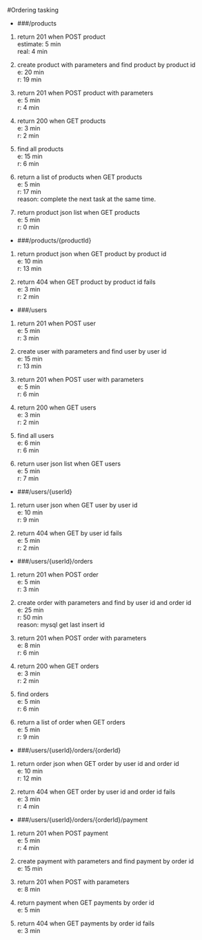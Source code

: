#Ordering tasking

* ###/products

1. return 201 when POST product  
 estimate: 5 min  
 real: 4 min

2. create product with parameters and find product by product id  
 e: 20 min  
 r: 19 min
  
3. return 201 when POST product with parameters  
 e: 5 min  
 r: 4 min
  

4. return 200 when GET products  
 e: 3 min  
 r: 2 min
  

5. find all products  
 e: 15 min  
 r: 6 min
  
  
6. return a list of products when GET products  
 e: 5 min  
 r: 17 min  
 reason: complete the next task at the same time.
    
    
7. return product json list when GET products  
 e: 5 min  
 r: 0 min

* ###/products/{productId}

1. return product json when GET product by product id  
 e: 10 min  
 r: 13 min  
  
2. return 404 when GET product by product id fails  
 e: 3 min  
 r: 2 min
  
 

* ###/users

1. return 201 when POST user  
 e: 5 min  
 r: 3 min
 
2. create user with parameters and find user by user id  
 e: 15 min  
 r: 13 min
  
3. return 201 when POST user with parameters  
 e: 5 min  
 r: 6 min
 
4. return 200 when GET users  
 e: 3 min  
 r: 2 min
  
 
5. find all users  
 e: 6 min  
 r: 6 min
  
 
6. return user json list when GET users  
 e: 5 min  
 r: 7 min
  
 

* ###/users/{userId}

1. return user json when GET user by user id  
e: 10 min  
r: 9 min
 
 
2. return 404 when GET by user id fails  
 e: 5 min  
 r: 2 min
  


* ###/users/{userId}/orders

1. return 201 when POST order  
 e: 5 min  
 r: 3 min
  

2. create order with parameters and find by user id and order id  
 e: 25 min  
 r: 50 min  
 reason: mysql get last insert id
    

3. return 201 when POST order with parameters  
 e: 8 min  
 r: 6 min
    
   
4. return 200 when GET orders  
 e: 3 min  
 r: 2 min
  
 
5. find orders  
 e: 5 min  
 r: 6 min
  

6. return a list of order when GET orders  
 e: 5 min  
 r: 9 min
    
 

* ###/users/{userId}/orders/{orderId}

1. return order json when GET order by user id and order id  
 e: 10 min  
 r: 12 min

2. return 404 when GET order by user id and order id fails  
 e: 3 min  
 r: 4 min
  
 
* ###/users/{userId}/orders/{orderId}/payment

1. return 201 when POST payment  
 e: 5 min  
 r: 4 min
  
 
2. create payment with parameters and find payment by order id  
 e: 15 min  
  

3. return 201 when POST with parameters  
 e: 8 min  
  

4. return payment when GET payments by order id   
 e: 5 min  
  
 
5. return 404 when GET payments by  order id fails  
 e: 3 min  
  
